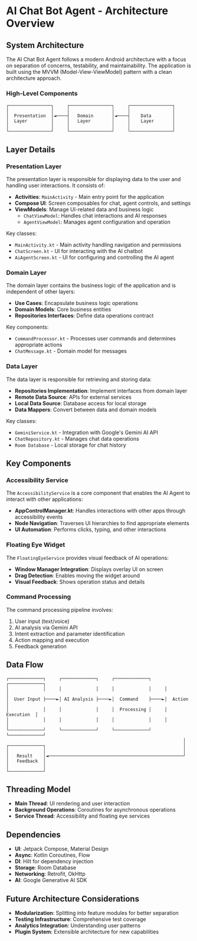 # AI Chat Bot Agent - Architecture Overview

## System Architecture

The AI Chat Bot Agent follows a modern Android architecture with a focus on separation of concerns, testability, and maintainability. The application is built using the MVVM (Model-View-ViewModel) pattern with a clean architecture approach.

### High-Level Components

```
┌────────────────┐     ┌────────────────┐     ┌────────────────┐
│                │     │                │     │                │
│  Presentation  │◄────┤   Domain       │◄────┤    Data        │
│  Layer         │     │   Layer        │     │    Layer       │
│                │     │                │     │                │
└────────────────┘     └────────────────┘     └────────────────┘
```

## Layer Details

### Presentation Layer

The presentation layer is responsible for displaying data to the user and handling user interactions. It consists of:

- **Activities**: `MainActivity` - Main entry point for the application
- **Compose UI**: Screen composables for chat, agent controls, and settings
- **ViewModels**: Manage UI-related data and business logic
  - `ChatViewModel`: Handles chat interactions and AI responses
  - `AgentViewModel`: Manages agent configuration and operation

Key classes:
- `MainActivity.kt` - Main activity handling navigation and permissions
- `ChatScreen.kt` - UI for interacting with the AI chatbot
- `AiAgentScreen.kt` - UI for configuring and controlling the AI agent

### Domain Layer

The domain layer contains the business logic of the application and is independent of other layers:

- **Use Cases**: Encapsulate business logic operations
- **Domain Models**: Core business entities
- **Repositories Interfaces**: Define data operations contract

Key components:
- `CommandProcessor.kt` - Processes user commands and determines appropriate actions
- `ChatMessage.kt` - Domain model for messages

### Data Layer

The data layer is responsible for retrieving and storing data:

- **Repositories Implementation**: Implement interfaces from domain layer
- **Remote Data Source**: APIs for external services
- **Local Data Source**: Database access for local storage
- **Data Mappers**: Convert between data and domain models

Key classes:
- `GeminiService.kt` - Integration with Google's Gemini AI API
- `ChatRepository.kt` - Manages chat data operations
- `Room Database` - Local storage for chat history

## Key Components

### Accessibility Service

The `AccessibilityService` is a core component that enables the AI Agent to interact with other applications:

- **AppControlManager.kt**: Handles interactions with other apps through accessibility events
- **Node Navigation**: Traverses UI hierarchies to find appropriate elements
- **UI Automation**: Performs clicks, typing, and other interactions

### Floating Eye Widget

The `FloatingEyeService` provides visual feedback of AI operations:

- **Window Manager Integration**: Displays overlay UI on screen
- **Drag Detection**: Enables moving the widget around
- **Visual Feedback**: Shows operation status and details

### Command Processing

The command processing pipeline involves:

1. User input (text/voice)
2. AI analysis via Gemini API
3. Intent extraction and parameter identification
4. Action mapping and execution
5. Feedback generation

## Data Flow

```
┌─────────────┐     ┌─────────────┐     ┌─────────────┐     ┌─────────────┐
│             │     │             │     │             │     │             │
│  User Input ├────►│ AI Analysis ├────►│  Command    ├────►│  Action     │
│             │     │             │     │  Processing │     │  Execution  │
│             │     │             │     │             │     │             │
└─────────────┘     └─────────────┘     └─────────────┘     └─────────────┘
                                                                   │
┌─────────────┐                                                    │
│             │                                                    │
│   Result    │◄───────────────────────────────────────────────────┘
│   Feedback  │
│             │
└─────────────┘
```

## Threading Model

- **Main Thread**: UI rendering and user interaction
- **Background Operations**: Coroutines for asynchronous operations
- **Service Thread**: Accessibility and floating eye services

## Dependencies

- **UI**: Jetpack Compose, Material Design
- **Async**: Kotlin Coroutines, Flow
- **DI**: Hilt for dependency injection
- **Storage**: Room Database
- **Networking**: Retrofit, OkHttp
- **AI**: Google Generative AI SDK

## Future Architecture Considerations

- **Modularization**: Splitting into feature modules for better separation
- **Testing Infrastructure**: Comprehensive test coverage
- **Analytics Integration**: Understanding user patterns
- **Plugin System**: Extensible architecture for new capabilities 